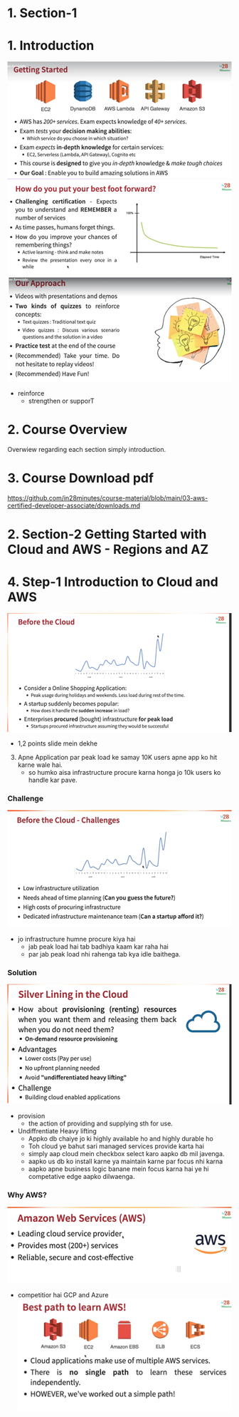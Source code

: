 # 1. Section-1
#  1. Introduction
![alt text](image.png)![alt text](image-1.png)![alt text](image-2.png)
- reinforce
    - strengthen or supporT
# 2. Course Overview
Overwiew regarding each section simply introduction.
# 3. Course Download pdf
https://github.com/in28minutes/course-material/blob/main/03-aws-certified-developer-associate/downloads.md
# 2. Section-2 Getting Started with Cloud and AWS - Regions and AZ
# 4. Step-1 Introduction to Cloud and AWS
![alt text](image-3.png)
- 1,2 points slide mein dekhe
3) Apne Application par peak load ke samay 10K users apne app ko hit karne wale hai.
    - so humko aisa infrastructure procure karna honga jo 10k users ko handle kar pave.
### Challenge
![alt text](image-4.png)
- jo infrastructure humne procure kiya hai
    - jab peak load hai tab badhiya kaam kar raha hai
    - par jab peak load nhi rahenga tab kya idle baithega.
### Solution
![alt text](image-5.png)
- provision
    - the action of providing and supplying sth for use.
- Undiffrentiate Heavy lifting
    - Appko db chaiye jo ki highly available ho and highly durable ho
    - Toh cloud ye bahut sari managed services provide karta hai
    - simply aap cloud mein checkbox select karo aapko db mil javenga.
    - aapko us db ko install karne ya maintain karne par focus nhi karna
    - aapko apne business logic banane mein focus karna hai ye hi competative edge aapko dilwaenga.
### Why AWS?
![alt text](image-6.png)
- competitior hai GCP and Azure
![alt text](image-7.png)

